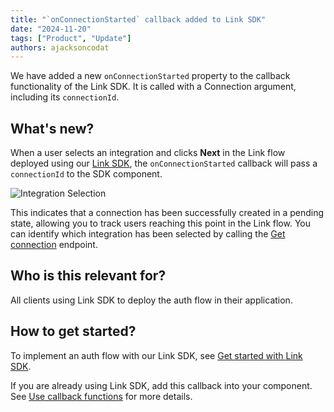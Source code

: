 ```yaml
---
title: "`onConnectionStarted` callback added to Link SDK"
date: "2024-11-20"
tags: ["Product", "Update"]
authors: ajacksoncodat
---
```


We have added a new `onConnectionStarted` property to the callback functionality of the Link SDK. It is called with a Connection argument, including its `connectionId`.

<!--truncate-->

## What's new?

When a user selects an integration and clicks **Next** in the Link flow deployed using our [Link SDK](/auth-flow/authorize-embedded-link), the `onConnectionStarted` callback will pass a `connectionId` to the SDK component.

![Integration Selection](/img/link/integration_selection.png)

This indicates that a connection has been successfully created in a pending state, allowing you to track users reaching this point in the Link flow. You can identify which integration has been selected by calling the [Get connection](/platform-api#/operations/get-connection) endpoint.

## Who is this relevant for?

All clients using Link SDK to deploy the auth flow in their application.

## How to get started?

To implement an auth flow with our Link SDK, see [Get started with Link SDK](/auth-flow/authorize-embedded-link).

If you are already using Link SDK, add this callback into your component. See [Use callback functions](/auth-flow/authorize-embedded-link) for more details.
